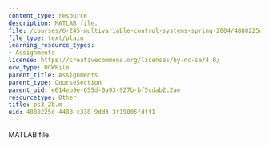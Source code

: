 ```yaml
---
content_type: resource
description: MATLAB file.
file: /courses/6-245-multivariable-control-systems-spring-2004/4880225d4488c3389dd33f19005fdff1_ps3_2b.m
file_type: text/plain
learning_resource_types:
- Assignments
license: https://creativecommons.org/licenses/by-nc-sa/4.0/
ocw_type: OCWFile
parent_title: Assignments
parent_type: CourseSection
parent_uid: e614eb9e-655d-0a93-927b-bf5cdab2c2ae
resourcetype: Other
title: ps3_2b.m
uid: 4880225d-4488-c338-9dd3-3f19005fdff1
---
```

MATLAB file.